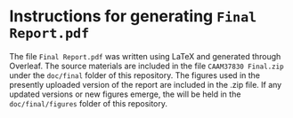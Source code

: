 # Instructions for generating `Final Report.pdf`

The file `Final Report.pdf` was written using LaTeX and generated through Overleaf. The source materials are included in the file `CAAM37830 Final.zip` under the `doc/final` folder of this repository. The figures used in the presently uploaded version of the report are included in the .zip file. If any updated versions or new figures emerge, the will be held in the `doc/final/figures` folder of this repository.
